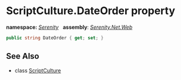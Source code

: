 # ScriptCulture.DateOrder property
**namespace:** *[Serenity](../../README.md#serenity-namespace)*   **assembly**: *[Serenity.Net.Web](../../README.md)*

```csharp
public string DateOrder { get; set; }
```

## See Also

* class [ScriptCulture](../ScriptCulture.md)